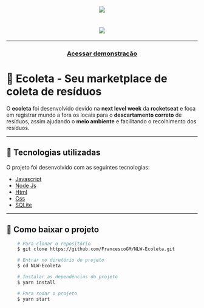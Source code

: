 <h1 align=center>
    <img src="https://ik.imagekit.io/mu2o036drd/logo_MzuSY7M49.svg">
</h1>
<h1 align=center>
    <img src="https://ik.imagekit.io/mu2o036drd/gif-ecoleta__iiD8zOiq.gif">
</h1>

---

<h3 align=center>
    <a href="https://ecoleta-coleta-de-residuos.herokuapp.com/">Acessar demonstração</a>
</h3>

# 🍁 Ecoleta - Seu marketplace de coleta de resíduos

O **ecoleta** foi desenvolvido devido na **next level week** da **rocketseat** e foca em registrar mundo a fora os locais para o **descartamento correto** de resíduos, assim ajudando o **meio ambiente** e facilitando o recolhimento dos resíduos.

---

## 🚀 Tecnologias utilizadas
O projeto foi desenvolvido com as seguintes tecnologias:

- [Javascript](https://developer.mozilla.org/pt-BR/docs/Web/JavaScript)
- [Node Js](https://nodejs.org/en/)
- [Html](https://developer.mozilla.org/pt-BR/docs/Web/HTML)
- [Css](https://developer.mozilla.org/pt-BR/docs/Web/CSS)
- [SQLite](https://www.sqlite.org/index.html)

---

## 📁 Como baixar o projeto

```bash
    # Para clonar o repositório
    $ git clone https://github.com/FrancescoGM/NLW-Ecoleta.git

    # Entrar no diretório do projeto
    $ cd NLW-Ecoleta

    # Instalar as dependências do projeto
    $ yarn install

    # Para rodar o projeto
    $ yarn start
```
